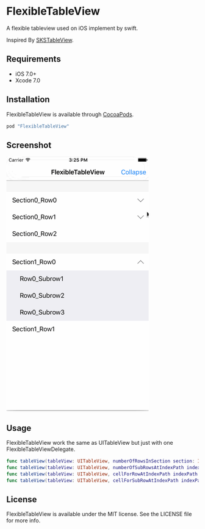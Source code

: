 # FlexibleTableView

A flexible tableview used on iOS implement by swift.

Inspired By [SKSTableView](https://github.com/sakkaras/SKSTableView).

## Requirements
- iOS 7.0+
- Xcode 7.0

## Installation

FlexibleTableView is available through [CocoaPods](http://cocoapods.org).

```ruby
pod "FlexibleTableView"
```

## Screenshot
![FlexibleTableView](Screenshot.gif)

## Usage

FlexibleTableView work the same as UITableView but just with one FlexibleTableViewDelegate.

```swift
func tableView(tableView: UITableView, numberOfRowsInSection section: Int) -> Int
func tableView(tableView: UITableView, numberOfSubRowsAtIndexPath indexPath: NSIndexPath) -> Int
func tableView(tableView: UITableView, cellForRowAtIndexPath indexPath: NSIndexPath) -> UITableViewCell
func tableView(tableView: UITableView, cellForSubRowAtIndexPath indexPath: FlexibleIndexPath) -> UITableViewCell
```

## License

FlexibleTableView is available under the MIT license. See the LICENSE file for more info.
